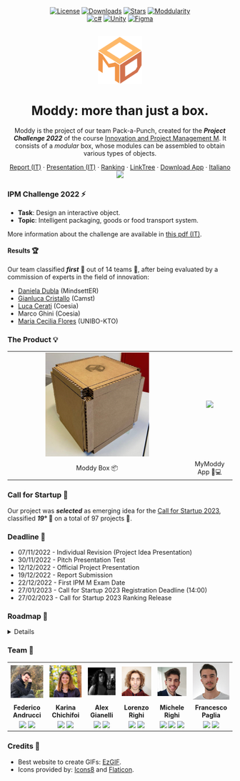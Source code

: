 <div align="center">

[![License][license-shield]][license-url]
[![Downloads][downloads-shield]][downloads-url]
[![Stars][stars-shield]][stars-url]
[![Moddularity][moddularity-shield]][moddularity-url]\
[![c#][c#-shield]][c#-url]
[![Unity][unity-shield]][unity-url]
[![Figma][figma-shield]][figma-url]

</div>

<div align="center">
<br/>
<img width="100px" src="./resources/logo/ModdyLogo.svg"/>
<br/>

<h1>Moddy: more than just a box.</h1>

Moddy is the project of our team Pack-a-Punch, created for the ***Project Challenge 2022*** of the course [Innovation and Project Management M](https://www.unibo.it/en/teaching/course-unit-catalogue/course-unit/2022/468071). It consists of a *modular* box, whose modules can be assembled to obtain various types of objects.


<a href="./resources/documents/ReportModdy_Pack-a-Punch.pdf">Report (IT)</a>
·
<a href="./resources/documents/Presentazione_Moddy_Statica.pdf">Presentation (IT)</a>
·
<a href="./resources/images/Ranking.png">Ranking</a>
·
<a href="https://linktr.ee/mymoddy">LinkTree</a>
·
<a href="https://github.com/GIP22-Pack-a-Punch/Moddy/releases/latest">Download App</a>
·
<a href="./README.it.md">Italiano <kbd><img width="20px" src="https://flagicons.lipis.dev/flags/4x3/it.svg"></kbd></a>

	
</div>

### IPM Challenge 2022 ⚡
- **Task**: Design an interactive object.
- **Topic**: Intelligent packaging, goods or food transport system.

More information about the challenge are available in [this pdf (IT)](./resources/documents/GIP-M_Challenge_2022.pdf).

#### Results 🏆
Our team classified ***first*** 🥇 out of 14 teams 🎉, after being evaluated by a commission of experts in the field of innovation:
- [Daniela Dubla](https://www.linkedin.com/in/daniela-dubla-6639797/) (MindsettER)
- [Gianluca Cristallo](https://www.linkedin.com/in/gianluca-cristallo-35992925/) (Camst)
- [Luca Cerati](https://www.linkedin.com/in/luca-cerati-a1932b35/) (Coesia)
- Marco Ghini (Coesia)
- [Maria Cecilia Flores](https://www.linkedin.com/in/maria-cecilia-flores-coluccio/) (UNIBO-KTO)

### The Product 💡
<table>
  <tr align="center">
    <td><img width="60%" src="./resources/images/ModdyPrototype.png"></td>
    <td><a href="https://github.com/GIP22-Pack-a-Punch/Moddy/releases/latest"><img width="100%" src="./resources/images/demo/mobile/MyModdy_Builder.gif"></a></td>
  </tr>
  <tr align="center">
    <td>Moddy Box 📦</td>
    <td>MyModdy App 📱💻</td>
  </tr>
</table>

<!--
### Presentation 👨‍🏫
<div align="center">
  <a href="https://youtu.be/IkbLYq1PmRs"><img src="./resources/images/demo/Play_YouTube.png" alt="Presentation Video (IT)" width=40%"/></a>
  <br/>
	Presentation Video (IT)
</div>
-->

### Call for Startup 🚀 <!-- 🦄 -->
Our project was ***selected*** as emerging idea for the [Call for Startup 2023](https://site.unibo.it/idea/it/la-nostra-idea/attivita-e-iniziative/call-for-start-up), classified ***19°*** 🎯 on a total of 97 projects 🎉.

### Deadline 📅
- 07/11/2022 - Individual Revision (Project Idea Presentation)
- 30/11/2022 - Pitch Presentation Test
- 12/12/2022 - Official Project Presentation
- 19/12/2022 - Report Submission
- 22/12/2022 - First IPM M Exam Date
- 27/01/2023 - Call for Startup 2023 Registration Deadline (14:00)
- 27/02/2023 - Call for Startup 2023 Ranking Release

### Roadmap 📍

<details>

- [ ] App MyModdy
  - [ ] Menu Scene
    - [ ] Lateral Menu
    - [ ] Moddy Scan (NFC)
    - [ ] Detail View MyModdies (inventario)
    - [ ] Settings View
    - [ ] About View
    - [ ] Help View
  - [ ] Builder Scene
    - [ ] Object clipping so it cannot leave the environment
    - [ ] Separated controls (slider or sphere with 3 arcs) to rotate/translate the object inside the scene
    - [ ] Drag & drop pieces or adding by click (easier to implement)
    - [ ] Cardboard texture for pieces
    - [ ] Generate Moddy View (loading GIF/SVG -maybe Moddy logo that builds- while the AI is generating the possible boxes)
    - [ ] Neural Network or AI to generate boxes (Check out Unity reinforcement learning(?))
- [ ] Website (github.io)

</details>

### Team 👥
<table>
  <tr align="center">
    <td><a href="https://github.com/Federicoand98"><img width="500px" src="./resources/images/team/avatar_Federico_Andrucci.png"></a></td>
    <td><a href="https://github.com/TryKatChup"><img width="500px" src="./resources/images/team/avatar_Karina_Chichifoi.png"></a></td>
    <td><a href="https://github.com/Noesh"><img width="500px" src="./resources/images/team/avatar_Alex_Gianelli.png"></a></td>
    <td><a href="https://github.com/TankyThunderpaw"><img width="500px" src="./resources/images/team/avatar_Lorenzo_Righi.png"></a></td>
    <td><a href="https://github.com/mikyll"><img width="500px" src="./resources/images/team/avatar_Michele_Righi.png"></a></td>
    <td><a href="https://github.com/francesco-paglia"><img width="500px" src="./resources/images/team/avatar_Francesco_Paglia.png"></a></td>
  </tr>
  <tr align="center">
    <td><b>Federico Andrucci</b></td>
    <td><b>Karina Chichifoi</b></td>
    <td><b>Alex Gianelli</b></td>
    <td><b>Lorenzo Righi</b></td>
    <td><b>Michele Righi</b></td>
    <td><b>Francesco Paglia</b></td>
  </tr>
  <tr align="center">
    <td>
      <a href="https://github.com/Federicoand98"><img width="40px" src="https://img.icons8.com/color/96/000000/github.png"/></a>
      <a href="https://www.linkedin.com/in/federico-andrucci-5571a0202/"><img width="40px" src="https://img.icons8.com/color/96/000000/linkedin.png"/></a>
    </td>
    <td>
      <a href="https://github.com/TryKatChup"><img width="40px" src="https://img.icons8.com/color/96/000000/github.png"/></a>
      <a href="https://www.linkedin.com/in/karina-chichifoi/"><img width="40px" src="https://img.icons8.com/color/96/000000/linkedin.png"/></a>
    </td>
    <td>
      <a href="https://github.com/Noesh"><img width="40px" src="https://img.icons8.com/color/96/000000/github.png"/></a>
      <a href="https://www.linkedin.com/in/alex-gianelli/"><img width="40px" src="https://img.icons8.com/color/96/000000/linkedin.png"/></a>
    </td>
    <td>
      <a href="https://github.com/TankyThunderpaw"><img width="40px" src="https://img.icons8.com/color/96/000000/github.png"/></a>
      <a href="https://www.linkedin.com/in/lorenzo-righi-5b4468151/"><img width="40px" src="https://img.icons8.com/color/96/000000/linkedin.png"/></a>
    </td>
    <td>
      <a href="https://github.com/mikyll"><img width="40px" src="https://img.icons8.com/color/96/000000/github.png"/></a>
      <a href="https://www.linkedin.com/in/michele-righi/"><img width="40px" src="https://img.icons8.com/color/96/000000/linkedin.png"/></a>
      <a href="https://stackoverflow.com/users/19544859/mikyll98"><img width="40px" src="https://img.icons8.com/color/96/000000/stackoverflow.png"/></a>
    </td>
    <td>
      <a href="https://github.com/francesco-paglia"><img width="40px" src="https://img.icons8.com/color/96/000000/github.png"/></a>
      <a href="https://www.linkedin.com/in/francesco-paglia-8b877325a/"><img width="40px" src="https://img.icons8.com/color/96/000000/linkedin.png"/></a>
    </td>
  </tr>
</table>

### Credits 🙏
- Best website to create GIFs: [EzGIF](https://ezgif.com/).
- Icons provided by: [Icons8](https://icons8.com/) and [Flaticon](https://www.flaticon.com/).

<!-- TO-DO: autografo professoressa + classifica -->

[unity-shield]: https://img.shields.io/badge/Unity-000000?logo=unity&logoColor=white
[unity-url]: https://unity.com/
[figma-shield]: https://img.shields.io/badge/Figma-F24E1E?logo=figma&logoColor=white
[figma-url]: https://www.figma.com/
[c#-shield]: https://img.shields.io/badge/C%23-%23239120.svg?logo=c-sharp&logoColor=white
[c#-url]: https://docs.microsoft.com/en-us/dotnet/csharp/

[downloads-shield]: https://img.shields.io/github/downloads/GIP22-Pack-a-Punch/Moddy/total
[downloads-url]: https://github.com/GIP22-Pack-a-Punch/Moddy/releases/latest
[license-shield]: https://img.shields.io/github/license/GIP22-Pack-a-Punch/Moddy
[license-url]: https://github.com/GIP22-Pack-a-Punch/Moddy/blob/main/LICENSE
[stars-shield]: https://custom-icon-badges.herokuapp.com/github/stars/GIP22-Pack-a-Punch/Moddy?logo=star&logoColor=yellow&style=flat
[stars-url]: https://github.com/GIP22-Pack-a-Punch/Moddy/stargazers

[moddularity-shield]: https://custom-icon-badges.herokuapp.com/badge/moddularity-100%25-salmon?logo=moddy
[moddularity-url]: https://github.com/GIP22-Pack-a-Punch/Moddy
